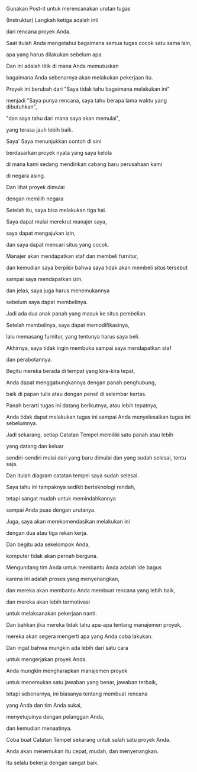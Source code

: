 Gunakan Post-it untuk merencanakan urutan tugas


(Instruktur) Langkah ketiga adalah inti 

dari rencana proyek Anda.

Saat itulah Anda mengetahui bagaimana semua tugas cocok satu sama lain, 
 
apa yang harus dilakukan sebelum apa.

Dan ini adalah titik di mana Anda memutuskan 

bagaimana Anda sebenarnya akan melakukan pekerjaan itu.

Proyek ini berubah dari "Saya tidak tahu bagaimana melakukan ini" 

menjadi "Saya punya rencana, saya tahu berapa lama waktu yang dibutuhkan", 

"dan saya tahu dari mana saya akan memulai", 

yang terasa jauh lebih baik.

Saya' Saya menunjukkan contoh di sini 

berdasarkan proyek nyata yang saya kelola 

di mana kami sedang mendirikan cabang baru perusahaan kami 

di negara asing.

Dan lihat proyek dimulai

dengan memilih negara

Setelah itu, saya bisa melakukan tiga hal.

Saya dapat mulai merekrut manajer saya, 

saya dapat mengajukan izin, 

dan saya dapat mencari situs yang cocok.

Manajer akan mendapatkan staf dan membeli furnitur, 

dan kemudian saya berpikir bahwa saya tidak akan membeli situs tersebut 

sampai saya mendapatkan izin, 

dan jelas, saya juga harus menemukannya 

sebelum saya dapat membelinya.

Jadi ada dua anak panah yang masuk ke situs pembelian.

Setelah membelinya, saya dapat memodifikasinya, 

lalu memasang furnitur, yang tentunya harus saya beli.

Akhirnya, saya tidak ingin membuka sampai saya mendapatkan staf 

dan perabotannya.

Begitu mereka berada di tempat yang kira-kira tepat, 

Anda dapat menggabungkannya dengan panah penghubung,

baik di papan tulis atau dengan pensil di selembar kertas.

Panah berarti tugas ini datang berikutnya, atau lebih tepatnya, 

Anda tidak dapat melakukan tugas ini sampai Anda menyelesaikan tugas ini sebelumnya.

Jadi sekarang, setiap Catatan Tempel memiliki satu panah atau lebih 

yang datang dan keluar 

sendiri-sendiri mulai dari yang baru dimulai dan yang sudah selesai, tentu saja.

Dan itulah diagram catatan tempel saya sudah selesai.

Saya tahu ini tampaknya sedikit berteknologi rendah,

tetapi sangat mudah untuk memindahkannya 

sampai Anda puas dengan urutanya.

Juga, saya akan merekomendasikan melakukan ini 

dengan dua atau tiga rekan kerja.

Dan begitu ada sekelompok Anda, 

komputer tidak akan pernah berguna.

Mengundang tim Anda untuk membantu Anda adalah ide bagus 

karena ini adalah proses yang menyenangkan, 

dan mereka akan membantu Anda membuat rencana yang lebih baik, 

dan mereka akan lebih termotivasi 

untuk melaksanakan pekerjaan nanti.

Dan bahkan jika mereka tidak tahu apa-apa tentang manajemen proyek, 

mereka akan segera mengerti apa yang Anda coba lakukan.

Dan ingat bahwa mungkin ada lebih dari satu cara 

untuk mengerjakan proyek Anda.

Anda mungkin mengharapkan manajemen proyek 

untuk menemukan satu jawaban yang benar, jawaban terbaik, 

tetapi sebenarnya, ini biasanya tentang membuat rencana 

yang Anda dan tim Anda sukai, 

menyetujuinya dengan pelanggan Anda, 

dan kemudian menaatinya.

Coba buat Catatan Tempel sekarang untuk salah satu proyek Anda.

Anda akan menemukan itu cepat, mudah, dan menyenangkan.

Itu selalu bekerja dengan sangat baik.

